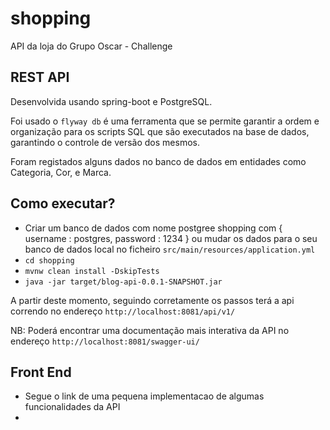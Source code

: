 # shopping
API da loja do Grupo Oscar - Challenge


## REST API

Desenvolvida usando spring-boot e PostgreSQL.

Foi usado o `flyway db` é uma ferramenta que se permite garantir a ordem e organização para os scripts SQL que são executados na base de dados, garantindo o controle de versão dos mesmos.

Foram registados alguns dados no banco de dados em entidades como Categoria, Cor, e Marca.

## Como executar?

- Criar um banco de dados com nome postgree shopping com { username : postgres, password : 1234 } ou mudar os dados para o seu banco de dados local no ficheiro `src/main/resources/application.yml`
- `cd shopping`
- `mvnw clean install -DskipTests`
- `java -jar target/blog-api-0.0.1-SNAPSHOT.jar`

A partir deste momento, seguindo corretamente os passos terá a api correndo no endereço `http://localhost:8081/api/v1/`

NB:
Poderá encontrar uma documentação mais interativa da API no endereço `http://localhost:8081/swagger-ui/`


## Front End

- Segue o link de uma pequena implementacao de algumas funcionalidades da API 
- 




